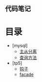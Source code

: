 ## 代码笔记
# 目录
* [mysql]
  * [主从分离](mysql/从0开始主从分离配置.md)
  * [查询方法](mysql/操作记录.md)
* [tp5]
  * [钩子](tp5/钩子（HOOK）.md)
  * [facade](tp5/facade（门面）.md)
